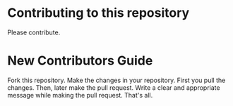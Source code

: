 # Contributing to this repository

Please contribute.

# New Contributors Guide

Fork this repository.
Make the changes in your repository.
First you pull the changes.
Then, later make the pull request.
Write a clear and appropriate message while making the pull request.
That's all.